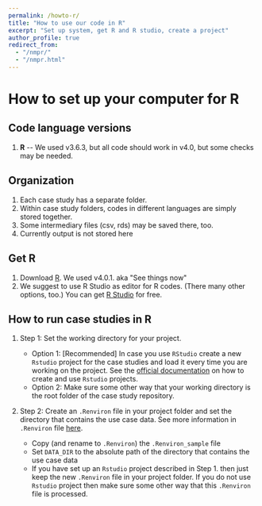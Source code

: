 ```yaml
---
permalink: /howto-r/
title: "How to use our code in R"
excerpt: "Set up system, get R and R studio, create a project"
author_profile: true
redirect_from: 
  - "/nmpr/"
  - "/nmpr.html"
---
```


# How to set up your computer for R

## Code language versions
1. **R** -- We used v3.6.3, but all code should work in v4.0, but some checks may be needed.

## Organization
1. Each case study has a separate folder.
2. Within case study folders, codes in different languages are simply stored together. 
3. Some intermediary files (csv, rds) may be saved there, too. 
4. Currently output is not stored here 

## Get R
1. Download [R](https://www.r-project.org/). We used v4.0.1. aka "See things now"
2. We suggest to use R Studio as editor for R codes. (There many other options, too.) You can get [R Studio](https://rstudio.com/products/rstudio/download/) for free. 

## How to run case studies in R

1. Step 1: Set the working directory for your project.

	- Option 1: [Recommended] In case you use `RStudio` create a new `Rstudio` project for the case studies and load it every time you are working on the project. See the [official documentation](https://support.rstudio.com/hc/en-us/articles/200526207-Using-Projects) on how to create and use `Rstudio` projects. 
	- Option 2: Make sure some other way that your working directory is the root folder of the case study repository.

2. Step 2: Create an `.Renviron` file in your project folder and set the directory that contains the use case data. See more information in `.Renviron` file [here](https://cran.r-project.org/web/packages/startup/vignettes/startup-intro.html). 
	- Copy (and rename to `.Renviron`) the `.Renviron_sample` file
	- Set `DATA_DIR` to the absolute path of the directory that contains the use case data
	- If you have set up an `Rstudio` project described in Step 1. then just keep the new `.Renviron` file in your project folder. If you do not use `Rstudio` project then make sure some other way that this `.Renviron` file is processed.


